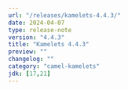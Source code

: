 ```yaml
---
url: "/releases/kamelets-4.4.3/"
date: 2024-04-07
type: release-note
version: "4.4.3"
title: "Kamelets 4.4.3"
preview: ""
changelog: ""
category: "camel-kamelets"
jdk: [17,21]
---
```


